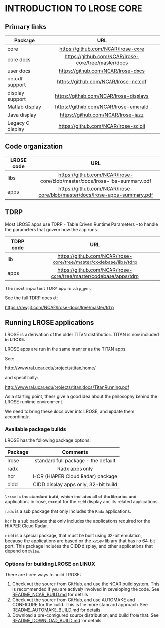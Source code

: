 # INTRODUCTION TO LROSE CORE

## Primary links

| Package           | URL      |
| -------------     |:-------------:|
| core              | https://github.com/NCAR/lrose-core |
| core docs         | https://github.com/NCAR/lrose-core/tree/master/docs |
| user docs         | https://github.com/NCAR/lrose-docs |
| netcdf support    | https://github.com/NCAR/lrose-netcdf |
| display support   | https://github.com/NCAR/lrose-displays |
| Matlab display    | https://github.com/NCAR/lrose-emerald |
| Java display      | https://github.com/NCAR/lrose-jazz |
| Legacy C display  | https://github.com/NCAR/lrose-soloii |

## Code organization

| LROSE code        | URL      |
| -------------     |:-------------:|
| libs       | https://github.com/NCAR/lrose-core/blob/master/docs/lrose-libs-summary.pdf |
| apps       | https://github.com/NCAR/lrose-core/blob/master/docs/lrose-apps-summary.pdf |

## TDRP

Most LROSE apps use TDRP - Table Driven Runtime Parameters - to handle the parameters
that govern how the app runs.

| TDRP code         | URL      |
| -------------     |:-------------:|
| lib       | https://github.com/NCAR/lrose-core/tree/master/codebase/libs/tdrp |
| apps      | https://github.com/NCAR/lrose-core/tree/master/codebase/apps/tdrp |

The most important TDRP app is `tdrp_gen`.

See the full TDRP docs at:

 https://rawgit.com/NCAR/lrose-docs/tree/master/tdrp

## Running LROSE applications

LROSE is a derivation of the older TITAN distribution. TITAN is now included in LROSE.

LROSE apps are run in the same manner as the TITAN apps.

See:

  http://www.ral.ucar.edu/projects/titan/home/

and specifically:

  http://www.ral.ucar.edu/projects/titan/docs/TitanRunning.pdf

As a starting point, these give a good idea about the philosophy behind the
LROSE runtime environment.

We need to bring these docs over into LROSE, and update them accordingly.


### Available package builds

LROSE has the following package options:

| Package       | Comments      |
| ------------- |:-------------:|
| lrose         | standard full package - the default |
| radx          | Radx apps only |
| hcr           | HCR (HIAPER Cloud Radar) package |
| cidd          | CIDD display apps only, 32-bit build |

`lrose` is the standard build, which includes all of the libraries and applications in lrose, except for the `cidd` display and its related applications.

`radx` is a sub package that only includes the `Radx` applications.

`hcr` is a sub package that only includes the applications required for the HIAPER Cloud Radar.

`cidd` is a special package, that must be built using 32-bit emulation, because the applications are based on the `xview` library that has no 64-bit port. This package includes the CIDD display, and other applications that depend on `xview`.

### Options for building LROSE on LINUX

There are three ways to build LROSE:

1. Check out the source from GitHub, and use the NCAR build system.
This is recommended if you are actively involved in developing the code.
See [README_NCAR_BUILD.md](./README_NCAR_BUILD.md) for details
2. Check out the source from GitHub, and use AUTOMAKE and CONFIGURE for the build.
This is the more standard approach.
See [README_AUTOMAKE_BUILD.md](./README_AUTOMAKE_BUILD.md) for details
3. Download a pre-configured source distribution, and build from that.
See [README_DOWNLOAD_BUILD.md](./README_DOWNLOAD_BUILD.md) for details

